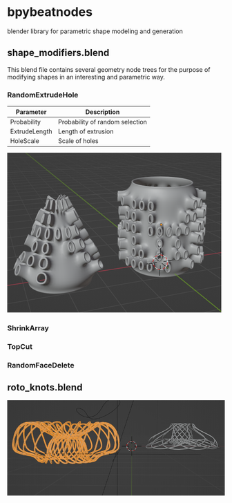 # bpybeatnodes
blender library for parametric shape modeling and generation

## shape_modifiers.blend

This blend file contains several geometry node trees for the purpose of modifying shapes in an interesting and parametric way. 

### RandomExtrudeHole

| Parameter | Description |
| ----------- | ----------- |
| Probability | Probability of random selection |
| ExtrudeLength | Length of extrusion |
| HoleScale | Scale of holes |

![RandomExtrudeHole](images/random_extrude_hole.png)


### ShrinkArray

### TopCut

### RandomFaceDelete



## roto_knots.blend

![roto_knots](images/roto_knots.png)
